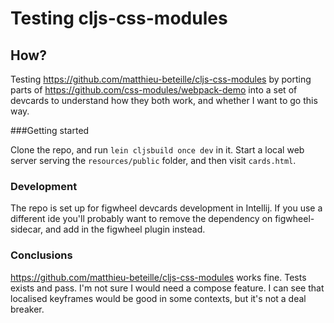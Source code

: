 # Testing cljs-css-modules

## How?
Testing https://github.com/matthieu-beteille/cljs-css-modules by
porting parts of https://github.com/css-modules/webpack-demo into a set of devcards to understand how they both work, and whether I want to go this way.

###Getting started

Clone the repo, and run `lein cljsbuild once dev` in it. Start a local web server serving the `resources/public` folder, and then visit `cards.html`.


### Development

The repo is set up for figwheel devcards development in Intellij. If you use a different ide you'll probably want to remove the dependency on figwheel-sidecar, and add in the figwheel plugin instead.

### Conclusions

https://github.com/matthieu-beteille/cljs-css-modules works fine. Tests exists and pass. I'm not sure I would need a compose feature. I can see that localised keyframes would be good in some contexts, but it's not a deal breaker.


